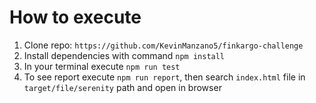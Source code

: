 # How to execute

1. Clone repo: `https://github.com/KevinManzano5/finkargo-challenge`
2. Install dependencies with command `npm install`
3. In your terminal execute `npm run test`
4. To see report execute `npm run report`, then search `index.html` file in `target/file/serenity` path and open in browser
